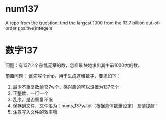 # num137
A repo from the question: find the largest 1000 from the 13.7 billion out-of-order positive integers

# 数字137
  问题：有137亿个杂乱无章的数，怎样最快地求出其中前1000大的数。
  
  前置问题：
  谁先写个php，用于生成这堆数字，要求如下：
  1. 最少不重复数量137w个，感兴趣的可以设置为137亿个
  2. 正整数，一行一个
  3. 乱序，是否重复不限
  4. 保存到文件，文件名为：nums_137w.txt（根据具体数量设定）
  友情提醒：
  1. 注意写入文件的效率哦
